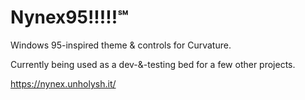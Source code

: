 # Nynex95!!!!!℠

Windows 95-inspired theme & controls for Curvature.

Currently being used as a dev-&-testing bed for a few other projects.

https://nynex.unholysh.it/
